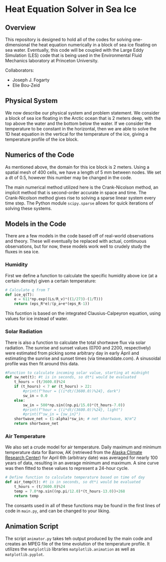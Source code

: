 # Heat Equation Solver in Sea Ice

## Overview

This repository is designed to hold all of the codes for solving one-dimensional the heat equation numerically in a block of sea ice floating on sea water. Eventually, this code will be coupled with the Large Eddy Simulation (LES) code that is being used in the Environmental Fluid Mechanics laboratory at Princeton University.

Collaborators:
- Joseph J. Fogarty
- Elie Bou-Zeid

## Physical System

We now describe our physical system and problem statement. We consider a block of sea ice floating in the Arctic ocean that is 2 meters deep, with the top above the water and the bottom below the water. If we consider the temperature to be constant in the horizontal, then we are able to solve the 1D heat equation in the vertical for the temperature of the ice, giving a temperature profile of the ice block.

## Numerics of the Code

As mentioned above, the domain for this ice block is 2 meters. Using a spatial mesh of 400 cells, we have a length of 5 mm between nodes. We set a dt of 0.5, however this number may be changed in the code.

The main numerical method utilized here is the Crank-Nicolson method, an implicit method that is second-order accurate in space and time. The Crank-Nicolson method gives rise to solving a sparse linear system every time step. The Python module `scipy.sparse` allows for quick iterations of solving these systems.

## Models in the Code

There are a few models in the code based off of real-world observations and theory. These will eventually be replaced with actual, continuous observations, but for now, these models work well to crudely study the fluxes in sea ice.

### Humidity

First we define a function to calculate the specific humidity above ice (at a certain density) given a certain temperature:

```python
# Calculate q from T
def ice_q(T):
    e = 611*np.exp((Ls/R_v)*((1/273)-(1/T)))
    return (eps_R*e)/(p_a+e*(eps_R-1))
```
This fucntion is based on the integrated Clausius-Calpeyron equation, using values for ice instead of water.

### Solar Radiation

There is also a function to calculate the total shortwave flux via solar radiation. The sunrise and sunset values (0700 and 2200, respectively) were estimated from picking some arbitrary day in early April and estimating the sunrise and sunset times (via timeanddate.com). A sinusoidal profile was then fit around this data.

```python
#Function to calculate incoming solar value, starting at midnight
def sw_net(t): #t is in seconds, so dt*i would be evaluated
    t_hours = (t/3600.0)%24
    if (t_hours) < 7 or (t_hours) > 22:
        #print(f"hour = {(i*dt/(3600.0))%24}, dark")
        sw_in = 0.0
    else:
        sw_in = 500*np.sin((np.pi/15.0)*(t_hours-7.0))
        #print(f"hour = {(i*dt/(3600.0))%24}, light")
        #print(f"sw_in = {sw_in}")
    shortwave_net = (1-alpha)*sw_in; # net shortwave, W/m^2 
    return shortwave_net
```

### Air Temperature

We also set a crude model for air temperature. Daily maximum and minimum temperature data for Barrow, AK (retrieved from the [Alaska Climate Research Center](http://climate.gi.alaska.edu/AKweather/Index.html "AK Climate Research Center")) for April 6th (arbitrary date) was averaged for nearly 100 years of data, resulting in an average minimum and maximum. A sine curve was then fitted to these values to represent a 24-hour cycle.

```python
# Define function to calculate temperature based on time of day
def air_temp(t): #t is in seconds, so dt*i would be evaluated
    t_hours = (t/3600.0)%24
    temp = 7.0*np.sin((np.pi/12.0)*(t_hours-13.0))+268
    return temp
```

The consants used in all of these functions may be found in the first lines of code in `main.py`, and can be changed to your liking.

## Animation Script

The script `animator.py` takes teh output produced by the main code and creates an MPEG file of the time evolution of the temperature profile. It utilizes the `matplotlib` libraries `matplotlib.animation` as well as `matplotlib.pyplot`.


